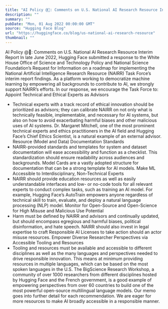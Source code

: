 ```yaml
---
title: "AI Policy @🤗: Comments on U.S. National AI Research Resource Interim Report"
description: ""
summary: ""
pubDate: "Mon, 01 Aug 2022 00:00:00 GMT"
source: "Hugging Face Blog"
url: "https://huggingface.co/blog/us-national-ai-research-resource"
thumbnail: ""
---
```


AI Policy @🤗: Comments on U.S. National AI Research Resource Interim Report
In late June 2022, Hugging Face submitted a response to the White House Office of Science and Technology Policy and National Science Foundation’s Request for Information on a roadmap for implementing the National Artificial Intelligence Research Resource (NAIRR) Task Force’s interim report findings. As a platform working to democratize machine learning by empowering all backgrounds to contribute to AI, we strongly support NAIRR’s efforts.
In our response, we encourage the Task Force to:
Appoint Technical and Ethical Experts as Advisors
- Technical experts with a track record of ethical innovation should be prioritized as advisors; they can calibrate NAIRR on not only what is technically feasible, implementable, and necessary for AI systems, but also on how to avoid exacerbating harmful biases and other malicious uses of AI systems. Dr. Margaret Mitchell, one of the most prominent technical experts and ethics practitioners in the AI field and Hugging Face’s Chief Ethics Scientist, is a natural example of an external advisor.
Resource (Model and Data) Documentation Standards
- NAIRR-provided standards and templates for system and dataset documentation will ease accessibility and function as a checklist. This standardization should ensure readability across audiences and backgrounds. Model Cards are a vastly adopted structure for documentation that can be a strong template for AI models.
Make ML Accessible to Interdisciplinary, Non-Technical Experts
- NAIRR should provide education resources as well as easily understandable interfaces and low- or no-code tools for all relevant experts to conduct complex tasks, such as training an AI model. For example, Hugging Face’s AutoTrain empowers anyone regardless of technical skill to train, evaluate, and deploy a natural language processing (NLP) model.
Monitor for Open-Source and Open-Science for High Misuse and Malicious Use Potential
- Harm must be defined by NAIRR and advisors and continually updated, but should encompass egregious and harmful biases, political disinformation, and hate speech. NAIRR should also invest in legal expertise to craft Responsible AI Licenses to take action should an actor misuse resources.
Empower Diverse Researcher Perspectives via Accessible Tooling and Resources
- Tooling and resources must be available and accessible to different disciplines as well as the many languages and perspectives needed to drive responsible innovation. This means at minimum providing resources in multiple languages, which can be based on the most spoken languages in the U.S. The BigScience Research Workshop, a community of over 1000 researchers from different disciplines hosted by Hugging Face and the French government, is a good example of empowering perspectives from over 60 countries to build one of the most powerful open-source multilingual language models.
Our memo goes into further detail for each recommendation. We are eager for more resources to make AI broadly accessible in a responsible manner.